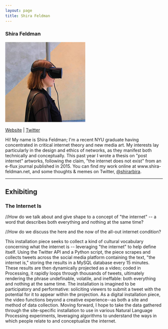 ```yaml
---
layout: page
title: Shira Feldman
---
```

<h3>Shira Feldman</h3>
<img src="shira-feldman.jpg" />
<p><a href="http://www.shira-feldman.net/" target="_blank">Website</a> | <a href="https://www.twitter.com/shirarbira" target="_blank">Twitter</a></p>
<p>Hi! My name is Shira Feldman; I'm a recent NYU graduate having concentrated in critical internet theory and new media art. My interests lay particularly in the design and ethics of networks, as they manifest both technically and conceptually. This past year I wrote a thesis on "post internet" artworks, following the claim, "the internet does not exist" from an e-flux journal published in 2015. You can find my work online at www.shira-feldman.net, and some thoughts & memes on Twitter, <a href="https://www.twitter.com/shirarbira" target="_blank">@shirarbira</a>.</p>

<hr />
<h2>Exhibiting</h2>
<h3>The Internet Is</h3>
<p>//How do we talk about and give shape to a concept of "the internet" -- a word that describes both everything and nothing at the same time?</p>

<p>//How do we discuss the here and the now of the all-out internet condition?</p>

<p>This installation piece seeks to collect a kind of cultural vocabulary concerning what the internet is -- leveraging "the internet" to help define itself. Using the Twitter API and a Python script, the piece scrapes and collects tweets across the social media platform containing the text, "the internet is," storing the results in a MySQL database every 15 minutes. These results are then dynamically projected as a video; coded in Processing, it rapidly loops through thousands of tweets, ultimately rendering the phrase undefinable, volatile, and ineffable: both everything and nothing at the same time. The installation is imagined to be participatory and performative: soliciting viewers to submit a tweet with the potential for it to appear within the projection. As a digital installation piece, the video functions beyond a creative experience--as both a site and method of data collection. Moving forward, I hope to take the data gathered through the site-specific installation to use in various Natural Language Processing experiments, leveraging algorithms to understand the ways in which people relate to and conceptualize the internet.</p>